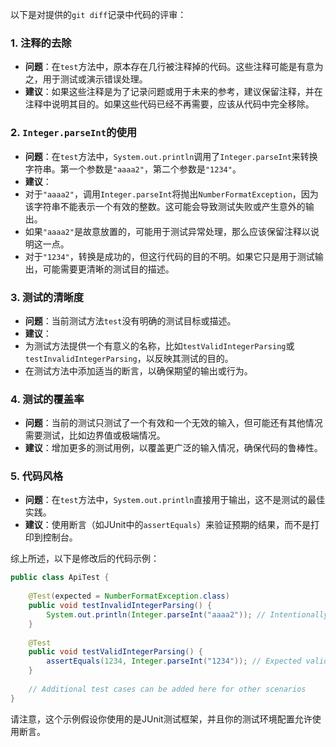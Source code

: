 以下是对提供的`git diff`记录中代码的评审：

### 1. 注释的去除
-  **问题**：在`test`方法中，原本存在几行被注释掉的代码。这些注释可能是有意为之，用于测试或演示错误处理。
-  **建议**：如果这些注释是为了记录问题或用于未来的参考，建议保留注释，并在注释中说明其目的。如果这些代码已经不再需要，应该从代码中完全移除。

### 2. `Integer.parseInt`的使用
-  **问题**：在`test`方法中，`System.out.println`调用了`Integer.parseInt`来转换字符串。第一个参数是`"aaaa2"`，第二个参数是`"1234"`。
-  **建议**：
  - 对于`"aaaa2"`，调用`Integer.parseInt`将抛出`NumberFormatException`，因为该字符串不能表示一个有效的整数。这可能会导致测试失败或产生意外的输出。
  - 如果`"aaaa2"`是故意放置的，可能用于测试异常处理，那么应该保留注释以说明这一点。
  - 对于`"1234"`，转换是成功的，但这行代码的目的不明。如果它只是用于测试输出，可能需要更清晰的测试目的描述。

### 3. 测试的清晰度
-  **问题**：当前测试方法`test`没有明确的测试目标或描述。
-  **建议**：
  - 为测试方法提供一个有意义的名称，比如`testValidIntegerParsing`或`testInvalidIntegerParsing`，以反映其测试的目的。
  - 在测试方法中添加适当的断言，以确保期望的输出或行为。

### 4. 测试的覆盖率
-  **问题**：当前的测试只测试了一个有效和一个无效的输入，但可能还有其他情况需要测试，比如边界值或极端情况。
-  **建议**：增加更多的测试用例，以覆盖更广泛的输入情况，确保代码的鲁棒性。

### 5. 代码风格
-  **问题**：在`test`方法中，`System.out.println`直接用于输出，这不是测试的最佳实践。
-  **建议**：使用断言（如JUnit中的`assertEquals`）来验证预期的结果，而不是打印到控制台。

综上所述，以下是修改后的代码示例：

```java
public class ApiTest {
    
    @Test(expected = NumberFormatException.class)
    public void testInvalidIntegerParsing() {
        System.out.println(Integer.parseInt("aaaa2")); // Intentionally invalid input
    }
    
    @Test
    public void testValidIntegerParsing() {
        assertEquals(1234, Integer.parseInt("1234")); // Expected valid input
    }
    
    // Additional test cases can be added here for other scenarios
}
```

请注意，这个示例假设你使用的是JUnit测试框架，并且你的测试环境配置允许使用断言。